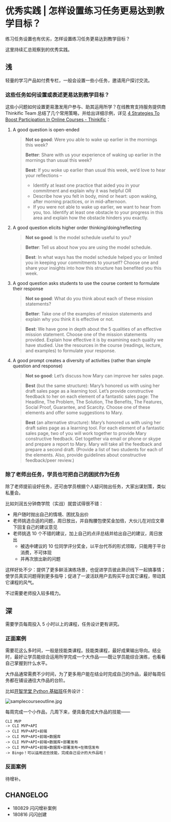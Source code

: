 # 优秀实践 | 怎样设置练习任务更易达到教学目标？

练习任务设置也有优劣，怎样设置练习任务更易达到教学目标？

这里持续汇总观察到的优秀实践。

## 浅

轻量的学习产品如付费专栏，一般会设置一些小任务，邀请用户探讨交流。

### 这些任务如何设置或表述更易达到教学目标？

这些小问题如何设置更易激发用户参与、助其运用所学？在线教育支持服务提供商 Thinkific Team 总结了几个常用策略，并给出详细示例，详见 [4 Strategies To Boost Participation In Online Courses - Thinkific](https://www.thinkific.com/blog/4-strategies-boost-participation-online-courses/)：

1. A good question is open-ended 

    > **Not so good**: Were you able to wake up earlier in the mornings this week?
    >     
    > **Better**: Share with us your experience of waking up earlier in the mornings than usual this week?
    >     
    > **Best**: If you woke up earlier than usual this week, we’d love to hear your reflections –
    >     
    > - Identify at least one practice that aided you in your commitment and explain why it was helpful OR
    > - Describe how you felt in body, mind or heart: upon waking, after morning practices, or in mid-afternoon.
    > - If you were not able to wake up earlier, we want to hear from you, too. Identify at least one obstacle to your progress in this area and explain how the obstacle hinders you exactly.

2. A good question elicits higher order thinking/doing/reflecting

    > **Not so good**: Is the model schedule useful to you?
    
    > **Better**: Tell us about how you are using the model schedule.
    
    > **Best**: In what ways has the model schedule helped you or limited you in keeping your commitments to yourself? Choose one and share your insights into how this structure has benefited you this week.

3. A good question asks students to use the course content to formulate their response

    > **Not so good**: What do you think about each of these mission statements?
    
    > **Better**: Take one of the examples of mission statements and explain why you think it is effective or not.
    
    > **Best**: We have gone in depth about the 5 qualities of an effective mission statement. Choose one of the mission statements provided. Explain how effective it is by examining each quality we have studied. Use the resources in the course (readings, lecture, and examples) to formulate your response.

4. A good prompt creates a diversity of activities (rather than simple question and response)

    > **Not so good**: Let’s discuss how Mary can improve her sales page.
    
    > **Best** (but the same structure): Mary’s honored us with using her draft sales page as a learning tool. Let’s provide constructive feedback to her on each element of a fantastic sales page: The Headline, The Problem, The Solution, The Benefits, The Features, Social Proof, Guarantee, and Scarcity. Choose one of these elements and offer some suggestions to Mary.
    
    > **Best** (an alternative structure): Mary’s honored us with using her draft sales page as a learning tool. For each element of a fantastic sales page, two of you will work together to provide Mary constructive feedback. Get together via email or phone or skype and prepare a report to Mary. Mary will take all the feedback and prepare a second draft. (Provide a list of two students for each of the elements. Also, provide guidelines about constructive feedback/peer review.)

### 除了老师出任务，学员也可把自己的困扰作为任务

除了老师提前设好任务，还可由学员根据个人疑问抛出任务，大家出谋划策，类似私董会。

比如刘润五分钟商学院（实战）就尝试得很不错：

- 用户随时抛出自己的情境、困扰及出价
- 老师挑选合适的问题，周日放出，并自掏腰包使奖金加倍，大伙儿在对应文章下回复自己的建议意见
- 老师挑选 10 个不错的建议，加上自己的点评总结并给出自己的建议，周日放出
    - 被选中建议的 10 位同学评分奖金，以平台代币的形式领取，只能用于平台消费，不可体现
    - 并再次放出新的问题

这样好处不少：提供了更多鲜活演练场景，也促进学员彼此熟识线下一起搞事情；使学员真实问题得到更多指导；促进了一波活跃用户去购买平台其它课程，带动其它课程的风气。

不过需要老师投入较多精力。

## 深

需要学员每周投入 5 小时以上的课程，任务设计更有讲究。

### 正面案例

需要花这么多时间，一般是技能类课程。技能类课程，最好成果输出导向。结业时，最好让学员能综合运用所学完成一个大作品——既让学员能综合演练，也看看自己掌握到什么水平。

大作品通常需费不少时间，为了更多用户能在结业时完成自己的作品，最好每周任务都在铺设通往大作品的台阶。

比如[开智学堂 Python 基础班](https://mp.weixin.qq.com/s/0xDHRCpsUwxD23LB47mR9w)任务设计：

![samplecourseoutline.jpg](http://openmindclub.zoomquiet.top/ishanshan/samplecourseoutline.jpg?imageView2/2/w/350)

每周完成一个小作品，几周下来，便具备完成大作品的技能—— 

    CLI MVP 
    -> CLI MVP+API 
    -> CLI MVP+API+前端 
    -> CLI MVP+API+前端+数据库 
    -> CLI MVP+API+前端+数据库+部署发布 
    -> CLI MVP+API+前端+数据库+部署发布+在微信发布 
    -> Bingo！可以运用这些技能，完成自己设计的大作品啦！


### 反面案例

待增补。

## CHANGELOG 

- 180829 闪闪增补案例
- 180816 闪闪创建